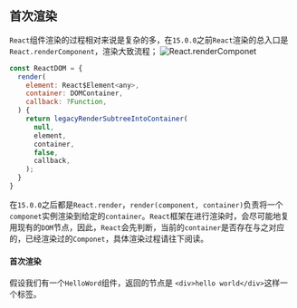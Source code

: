 ## 首次渲染

`React`组件渲染的过程相对来说是复杂的多，在`15.0.0`之前`React`渲染的总入口是`React.renderComponent`，渲染大致流程；
![React.renderComponet](https://cdn.nlark.com/yuque/0/2019/png/96328/1547909092927-0ff80ab3-2ec2-40fd-91b8-4eb24eed252e.png)


```jsx
const ReactDOM = {
  render(
    element: React$Element<any>,
    container: DOMContainer,
    callback: ?Function,
  ) {
    return legacyRenderSubtreeIntoContainer(
      null,
      element,
      container,
      false,
      callback,
    );
  }
}
```

在`15.0.0`之后都是`React.render`，`render(component, container)`负责将一个`componet`实例渲染到给定的`container`。`React`框架在进行渲染时，会尽可能地复用现有的`DOM`节点，因此，`React`会先判断，当前的`container`是否存在与之对应的，已经渲染过的`Componet`，具体渲染过程请往下阅读。

#### 首次渲染

假设我们有一个`HelloWord`组件，返回的节点是 `<div>hello world</div>`这样一个标签。



